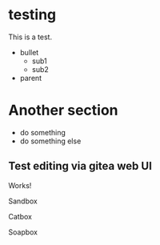 testing
=======

This is a test.

- bullet
    - sub1
    - sub2
- parent

Another section
===============

- do something
- do something else

Test editing via gitea web UI
-------------------

Works!


Sandbox

Catbox

Soapbox


